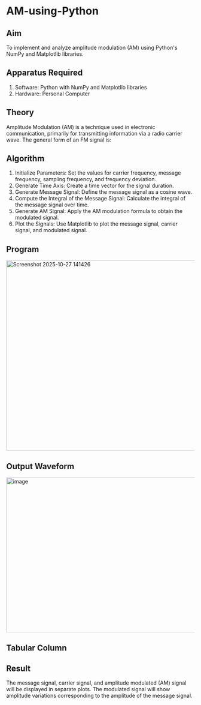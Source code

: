 # AM-using-Python

## Aim


To implement and analyze amplitude modulation (AM) using Python's NumPy and Matplotlib libraries. 

## Apparatus Required

1.	Software: Python with NumPy and Matplotlib libraries
2.	Hardware: Personal Computer
  
## Theory

Amplitude Modulation (AM) is a technique used in electronic communication, primarily for transmitting information via a radio carrier wave. The general form of an FM signal is:



## Algorithm


1.	Initialize Parameters: Set the values for carrier frequency, message frequency, sampling frequency, and frequency deviation.
2.	Generate Time Axis: Create a time vector for the signal duration.
3.	Generate Message Signal: Define the message signal as a cosine wave.
4.	Compute the Integral of the Message Signal: Calculate the integral of the message signal over time.
5.	Generate AM Signal: Apply the AM modulation formula to obtain the modulated signal.
6.	Plot the Signals: Use Matplotlib to plot the message signal, carrier signal, and modulated signal.

## Program

<img width="570" height="507" alt="Screenshot 2025-10-27 141426" src="https://github.com/user-attachments/assets/5f008505-4eb0-4c1b-9618-ec10a916c5b0" />


## Output Waveform

<img width="554" height="413" alt="image" src="https://github.com/user-attachments/assets/933a4593-2101-426c-9e4a-0d26421e62fb" />


## Tabular Column


## Result

The message signal, carrier signal, and amplitude modulated (AM) signal will be displayed in separate plots. The modulated signal will show amplitude variations corresponding to the amplitude of the message signal.
